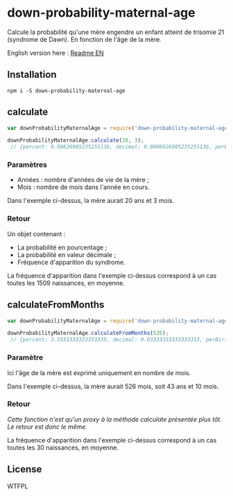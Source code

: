 # down-probability-maternal-age

Calcule la probabilité qu'une mère engendre un enfant atteint de trisomie 21 (syndrome de Dawn).
En fonction de l'âge de la mère.

English version here : [Readme EN](https://github.com/MathRobin/down-probability-maternal-age/blob/master/readme.md)

## Installation

```shell
npm i -S down-probability-maternal-age
```

## calculate

```javascript
var downProbabilityMaternalAge = require('down-probability-maternal-age');

downProbabilityMaternalAge.calculate(20, 3);
 // {percent: 0.06626905235255136, decimal: 0.0006626905235255136, perBirth: '1/1509'}
```

### Paramètres

 - Années : nombre d'années de vie de la mère ;
 - Mois : nombre de mois dans l'année en cours.

Dans l'exemple ci-dessus, la mère aurait 20 ans et 3 mois.

### Retour

Un objet contenant :
 - La probabilité en pourcentage ;
 - La probabilité en valeur décimale ;
 - Fréquence d'apparition du syndrome.

La fréquence d'apparition dans l'exemple ci-dessus correspond à un cas toutes les 1509 naissances, en moyenne.


## calculateFromMonths

```javascript
var downProbabilityMaternalAge = require('down-probability-maternal-age');

downProbabilityMaternalAge.calculateFromMonths(526);
 // {percent: 3.3333333333333335, decimal: 0.03333333333333333, perBirth: '1/30'}
```

### Paramètre

Ici l'âge de la mère est exprimé uniquement en nombre de mois.

Dans l'exemple ci-dessus, la mère aurait 526 mois, soit 43 ans et 10 mois.

### Retour

*Cette fonction n'est qu'un proxy à la méthode calculate présentée plus tôt. Le retour est donc le même.*

La fréquence d'apparition dans l'exemple ci-dessus correspond à un cas toutes les 30 naissances, en moyenne.

## License

WTFPL